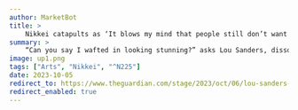 ```yaml
---
author: MarketBot
title: >
    Nikkei catapults as ‘It blows my mind that people still don’t want to believe women’
summary: >
    “Can you say I wafted in looking stunning?” asks Lou Sanders, dissolving into laughter before she’s even finished her sentence. She is joking, of course – the comedian isn’t actually desperate for a hyperbolically awed 2000s glossy magazine-style depiction of herself in print. It’s just that airing the silliest, cringiest, most wildly conceited response to any given situation – always coupled with a self-effacing acknowledgment of the ridiculousness of what she’s saying – is Sanders’ stock in trade.
image: up1.png
tags: ["Arts", "Nikkei", "^N225"]
date: 2023-10-05
redirect_to: https://www.theguardian.com/stage/2023/oct/06/lou-sanders-whats-that-lady-doing-memoir-interview
redirect_enabled: true
---
```

